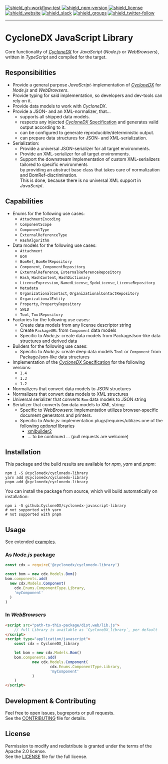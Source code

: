 [![shield_gh-workflow-test]][link_gh-workflow-test]
[![shield_npm-version]][link_npm]
[![shield_license]][license_file]  
[![shield_website]][link_website]
[![shield_slack]][link_slack]
[![shield_groups]][link_discussion]
[![shield_twitter-follow]][link_twitter]

----

# CycloneDX JavaScript Library

Core functionality of [_CycloneDX_][CycloneDX] for _JavaScript_ (_Node.js_ or _WebBrowsers_),
written in _TypeScript_ and compiled for the target.

## Responsibilities

* Provide a general purpose _JavaScript_-implementation of [_CycloneDX_][CycloneDX] for _Node.js_ and _WebBrowsers_.
* Provide typing for said implementation, so developers and dev-tools can rely on it.
* Provide data models to work with _CycloneDX_.
* Provide a JSON- and an XML-normalizer, that...
  * supports all shipped data models.
  * respects any injected [_CycloneDX_ Specification][CycloneDX-spec] and generates valid output according to it.
  * can be configured to generate reproducible/deterministic output.
  * can prepare data structures for JSON- and XML-serialization.
* Serialization:
  * Provide a universal JSON-serializer for all target environments.
  * Provide an XML-serializer for all target environments.
  * Support the downstream implementation of custom XML-serializers tailored to specific environments  
    by providing an abstract base class that takes care of normalization and BomRef-discrimination.  
    This is done, because there is no universal XML support in _JavaScript_.

## Capabilities

* Enums for the following use cases:
  * `AttachmentEncoding`
  * `ComponentScope`
  * `ComponentType`
  * `ExternalReferenceType`
  * `HashAlgorithm`
* Data models for the following use cases:
  * `Attachment`
  * `Bom`
  * `BomRef`, `BomRefRepository`
  * `Component`, `ComponentRepository`
  * `ExternalReference`, `ExternalReferenceRepository`
  * `Hash`, `HashContent`,  `HashDictionary`
  * `LicenseExpression`, `NamedLicense`, `SpdxLicense`, `LicenseRepository`
  * `Metadata`
  * `OrganizationalContact`, `OrganizationalContactRepository`
  * `OrganizationalEntity`
  * `Property`, `PropertyRepository`
  * `SWID`
  * `Tool`, `ToolRepository`
* Factories for the following use cases:
  * Create data models from any license descriptor string
  * Create `PackageURL` from `Component` data models
  * Specific to _Node.js_: create data models from PackageJson-like data structures and derived data
* Builders for the following use cases:
  * Specific to _Node.js_: create deep data models `Tool` or `Component` from PackageJson-like data structures
* Implementation of the [_CycloneDX_ Specification][CycloneDX-spec] for the following versions:
  * `1.4`
  * `1.3`
  * `1.2`
* Normalizers that convert data models to JSON structures
* Normalizers that convert data models to XML structures
* Universal serializer that converts `Bom` data models to JSON string
* Serializer that converts `Bom` data models to XML string:
  * Specific to _WebBrowsers_: implementation utilizes browser-specific document generators and printers.
  * Specific to _Node.js_: implementation plugs/requires/utilizes one of the following _optional_ libraries
    * [xmlbuilder2](https://www.npmjs.com/package/xmlbuilder2)
    * ... to be continued ... (pull requests are welcome)

## Installation

This package and the build results are available for _npm_, _yarn_ and _pnpm_:

```shell
npm i -S @cyclonedx/cyclonedx-library
yarn add @cyclonedx/cyclonedx-library
pnpm add @cyclonedx/cyclonedx-library
```

You can install the package from source,
which will build automatically on installation:

```shell
npm i -S github:CycloneDX/cyclonedx-javascript-library
# not supported with yarn
# not supported with pnpm
```

## Usage

See extended [examples].

### As _Node.js_ package

```javascript
const cdx = require('@cyclonedx/cyclonedx-library')

const bom = new cdx.Models.Bom()
bom.components.add(
  new cdx.Models.Component(
    cdx.Enums.ComponentType.Library,
    'myComponent'
  )
)
```

### In _WebBrowsers_

```html
<script src="path-to-this-package/dist.web/lib.js">
    // full Library is available as `CycloneDX_library`, per default
</script>
<script type="application/javascript">
    const cdx = CycloneDX_library

    let bom = new cdx.Models.Bom()
    bom.components.add(
            new cdx.Models.Component(
                    cdx.Enums.ComponentType.Library,
                    'myComponent'
            )
    )
</script>
```

## Development & Contributing

Feel free to open issues, bugreports or pull requests.  
See the [CONTRIBUTING][contributing_file] file for details.

## License

Permission to modify and redistribute is granted under the terms of the Apache 2.0 license.  
See the [LICENSE][license_file] file for the full license.

[CycloneDX]: https://cyclonedx.org/
[CycloneDX-spec]: https://github.com/CycloneDX/specification/tree/main/schema

[license_file]: https://github.com/CycloneDX/cyclonedx-javascript-library/blob/main/LICENSE
[contributing_file]: https://github.com/CycloneDX/cyclonedx-javascript-library/blob/main/CONTRIBUTING.md
[examples]: https://github.com/CycloneDX/cyclonedx-javascript-library/tree/main/examples

[shield_gh-workflow-test]: https://img.shields.io/github/workflow/status/CycloneDX/cyclonedx-javascript-library/Node%20CI/main?logo=GitHub&logoColor=white "tests"
[shield_npm-version]: https://img.shields.io/npm/v/%40cyclonedx/cyclonedx-library?logo=npm&logoColor=white "npm"
[shield_license]: https://img.shields.io/github/license/CycloneDX/cyclonedx-javascript-library?logo=open%20source%20initiative&logoColor=white "license"
[shield_website]: https://img.shields.io/badge/https://-cyclonedx.org-blue.svg "homepage"
[shield_slack]: https://img.shields.io/badge/slack-join-blue?logo=Slack&logoColor=white "slack join"
[shield_groups]: https://img.shields.io/badge/discussion-groups.io-blue.svg "groups discussion"
[shield_twitter-follow]: https://img.shields.io/badge/Twitter-follow-blue?logo=Twitter&logoColor=white "twitter follow"

[link_website]: https://cyclonedx.org/
[link_gh-workflow-test]: https://github.com/CycloneDX/cyclonedx-javascript-library/actions/workflows/nodejs.yml?query=branch%3Amain
[link_npm]: https://www.npmjs.com/package/%40cyclonedx/cyclonedx-library
[link_slack]: https://cyclonedx.org/slack/invite
[link_discussion]: https://groups.io/g/CycloneDX
[link_twitter]: https://twitter.com/CycloneDX_Spec

